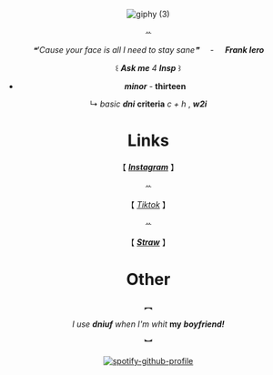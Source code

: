 <div align='center'> 




![giphy (3)](https://github.com/user-attachments/assets/1a140669-5439-4187-a0c4-943476bd285f)


ꕀ




_❝'Cause your face is all I need to stay sane❞_   ‎ ‎  ‎ ‎ -  ‎ ‎ ‎ ‎   **_Frank Iero_**



꒰  **_Ask me_** _4_ **_Insp_** ꒱

+  **_minor_** - **thirteen**

↳
  _basic_ **_dni_** **criteria**  _c + h_ ,  **_w2i_**


   # Links

   
 【  [**_Instagram_**](https://www.instagram.com/nercofago/) 】

ꕀ

 【 [_Tiktok_](https://www.tiktok.com/@lnyeccion?is_from_webapp=1&sender_device=pc) 】

ꕀ


【  [**_Straw_**](https://66q.straw.page)  】

# Other

︻


_I use_ **_dniuf_** _when I'm whit_ **my** **_boyfriend!_**


︼





[![spotify-github-profile](https://spotify-github-profile.kittinanx.com/api/view?uid=31dsfo6hayd34vhqg7gfgqax4vra&cover_image=true&theme=natemoo-re&show_offline=false&background_color=5e5050&interchange=false&bar_color=544545&bar_color_cover=false)](https://github.com/kittinan/spotify-github-profile)

